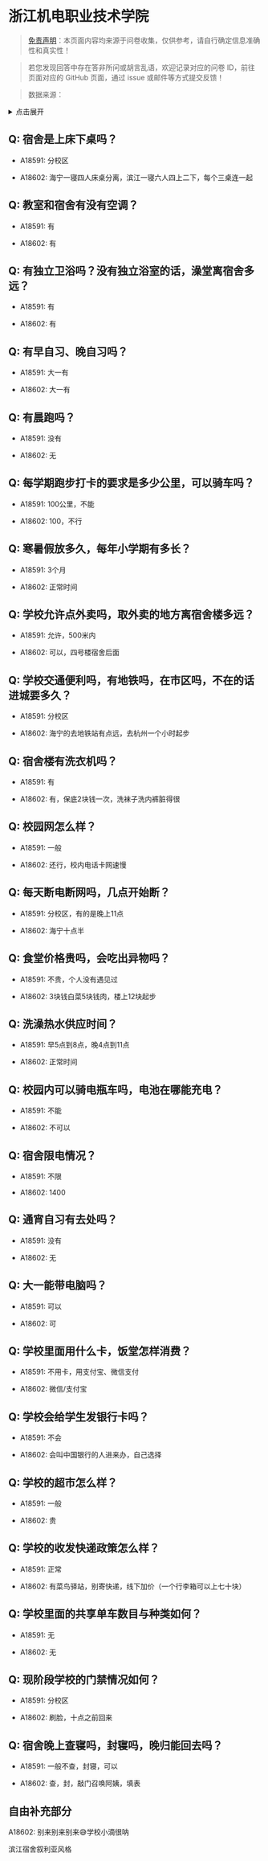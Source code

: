 # 浙江机电职业技术学院

> [免责声明](https://colleges.chat/#_3)：本页面内容均来源于问卷收集，仅供参考，请自行确定信息准确性和真实性！

> 若您发现回答中存在答非所问或胡言乱语，欢迎记录对应的问卷 ID，前往页面对应的 GitHub 页面，通过 issue 或邮件等方式提交反馈！

> 数据来源：

<details><summary>点击展开</summary>
<ul>
<li>A18591: 匿名 (2023 年 06 月)</li>
<li>A18602: 匿名 (2023 年 06 月)</li>
</ul>
</details>

## Q: 宿舍是上床下桌吗？

- A18591: 分校区

- A18602: 海宁一寝四人床桌分离，滨江一寝六人四上二下，每个三桌连一起

## Q: 教室和宿舍有没有空调？

- A18591: 有

- A18602: 有

## Q: 有独立卫浴吗？没有独立浴室的话，澡堂离宿舍多远？

- A18591: 有

- A18602: 有

## Q: 有早自习、晚自习吗？

- A18591: 大一有

- A18602: 大一有

## Q: 有晨跑吗？

- A18591: 没有

- A18602: 无

## Q: 每学期跑步打卡的要求是多少公里，可以骑车吗？

- A18591: 100公里，不能

- A18602: 100，不行

## Q: 寒暑假放多久，每年小学期有多长？

- A18591: 3个月

- A18602: 正常时间

## Q: 学校允许点外卖吗，取外卖的地方离宿舍楼多远？

- A18591: 允许，500米内

- A18602: 可以，四号楼宿舍后面

## Q: 学校交通便利吗，有地铁吗，在市区吗，不在的话进城要多久？

- A18591: 分校区

- A18602: 海宁的去地铁站有点远，去杭州一个小时起步

## Q: 宿舍楼有洗衣机吗？

- A18591: 有

- A18602: 有，保底2块钱一次，洗袜子洗内裤脏得很

## Q: 校园网怎么样？

- A18591: 一般

- A18602: 还行，校内电话卡网速慢

## Q: 每天断电断网吗，几点开始断？

- A18591: 分校区，有的是晚上11点

- A18602: 海宁十点半

## Q: 食堂价格贵吗，会吃出异物吗？

- A18591: 不贵，个人没有遇见过

- A18602: 3块钱白菜5块钱肉，楼上12块起步

## Q: 洗澡热水供应时间？

- A18591: 早5点到8点，晚4点到11点

- A18602: 正常时间

## Q: 校园内可以骑电瓶车吗，电池在哪能充电？

- A18591: 不能

- A18602: 不可以

## Q: 宿舍限电情况？

- A18591: 不限

- A18602: 1400

## Q: 通宵自习有去处吗？

- A18591: 没有

- A18602: 无

## Q: 大一能带电脑吗？

- A18591: 可以

- A18602: 可

## Q: 学校里面用什么卡，饭堂怎样消费？

- A18591: 不用卡，用支付宝、微信支付

- A18602: 微信/支付宝

## Q: 学校会给学生发银行卡吗？

- A18591: 不会

- A18602: 会叫中国银行的人进来办，自己选择

## Q: 学校的超市怎么样？

- A18591: 一般

- A18602: 贵

## Q: 学校的收发快递政策怎么样？

- A18591: 正常

- A18602: 有菜鸟驿站，别寄快递，线下加价（一个行李箱可以上七十块）

## Q: 学校里面的共享单车数目与种类如何？

- A18591: 无

- A18602: 无

## Q: 现阶段学校的门禁情况如何？

- A18591: 分校区

- A18602: 刷脸，十点之前回来

## Q: 宿舍晚上查寝吗，封寝吗，晚归能回去吗？

- A18591: 一般不查，封寝，可以

- A18602: 查，封，敲门召唤阿姨，填表

## 自由补充部分

A18602: 别来别来别来😅学校小滴很呐

滨江宿舍叙利亚风格
